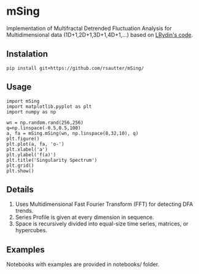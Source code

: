 # mSing

Implementation of Multifractal Detrended Fluctuation Analysis for Multidimensional data (1D+1,2D+1,3D+1,4D+1,...)  based on [LRydin's code](https://github.com/LRydin/MFDFA).

## Instalation

    pip install git+https://github.com/rsautter/mSing/

## Usage
    import mSing
    import matplotlib.pyplot as plt
    import numpy as np

    wn = np.random.rand(256,256)
    q=np.linspace(-0.5,0.5,100)
    a, fa = mSing.mSing(wn, np.linspace(8,32,10), q)
    plt.figure()
    plt.plot(a, fa, 'o-')
    plt.xlabel('a')
    plt.ylabel('f(a)')
    plt.title('Singularity Spectrum')  
    plt.grid()
    plt.show()

## Details
  1. Uses Multidimensional Fast Fourier Transform (FFT) for detecting DFA trends.
  2. Series Profile is given at every dimension in sequence.
  3. Space is recursively divided into equal-size time series, matrices, or hypercubes.

## Examples
  Notebooks with examples are provided in notebooks/ folder.
